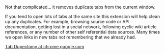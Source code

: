 Not that complicated... it removes duplicate tabs from the current window.

If you tend to open lots of tabs at the same site this extension will help clean up any duplicates.  For example, browsing source code or API documentation, getting lost in a social network, following cyclic wiki article references, or any number of other self referential data sources.  Many times we open links in new tabs not remembering that we already had.

[Tab Dupectomy at chrome.google.com](https://chrome.google.com/extensions/detail/nkkedbpcfdogedipgdhgeknjdphaplbk)